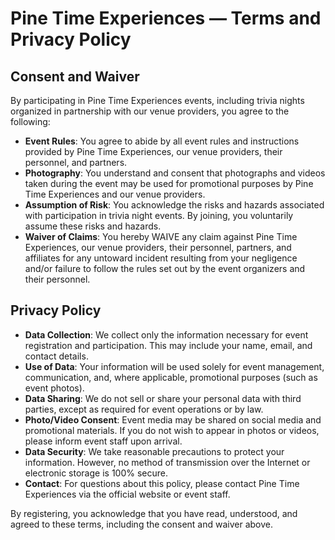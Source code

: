 # Pine Time Experiences — Terms and Privacy Policy

## Consent and Waiver

By participating in Pine Time Experiences events, including trivia nights organized in partnership with our venue providers, you agree to the following:

- **Event Rules**: You agree to abide by all event rules and instructions provided by Pine Time Experiences, our venue providers, their personnel, and partners.
- **Photography**: You understand and consent that photographs and videos taken during the event may be used for promotional purposes by Pine Time Experiences and our venue providers.
- **Assumption of Risk**: You acknowledge the risks and hazards associated with participation in trivia night events. By joining, you voluntarily assume these risks and hazards.
- **Waiver of Claims**: You hereby WAIVE any claim against Pine Time Experiences, our venue providers, their personnel, partners, and affiliates for any untoward incident resulting from your negligence and/or failure to follow the rules set out by the event organizers and their personnel.

## Privacy Policy

- **Data Collection**: We collect only the information necessary for event registration and participation. This may include your name, email, and contact details.
- **Use of Data**: Your information will be used solely for event management, communication, and, where applicable, promotional purposes (such as event photos).
- **Data Sharing**: We do not sell or share your personal data with third parties, except as required for event operations or by law.
- **Photo/Video Consent**: Event media may be shared on social media and promotional materials. If you do not wish to appear in photos or videos, please inform event staff upon arrival.
- **Data Security**: We take reasonable precautions to protect your information. However, no method of transmission over the Internet or electronic storage is 100% secure.
- **Contact**: For questions about this policy, please contact Pine Time Experiences via the official website or event staff.

By registering, you acknowledge that you have read, understood, and agreed to these terms, including the consent and waiver above.
